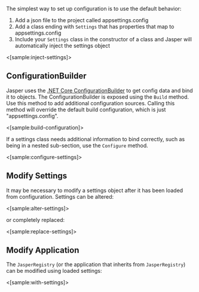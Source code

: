 <!--title: Configuration-->

The simplest way to set up configuration is to use the default behavior:

1. Add a json file to the project called appsettings.config
2. Add a class ending with `Settings` that has properties that map to appsettings.config
3. Include your `Settings` class in the constructor of a class and Jasper will automatically inject the settings object

<[sample:inject-settings]>

## ConfigurationBuilder

Jasper uses the [.NET Core ConfigurationBuilder](https://docs.microsoft.com/en-us/aspnet/core/fundamentals/configuration) to get config data and bind it to objects. The ConfigurationBuilder is exposed using the `Build` method. Use this method to add additional configuration sources. Calling this method will override the default build configuration, which is just "appsettings.config".

<[sample:build-configuration]>

If a settings class needs additional information to bind correctly, such as being in a nested sub-section, use the `Configure` method.

<[sample:configure-settings]>

## Modify Settings

It may be necessary to modify a settings object after it has been loaded from configuration.  Settings can be altered:

<[sample:alter-settings]>

or completely replaced:

<[sample:replace-settings]>

## Modify Application

The `JasperRegistry` (or the application that inherits from `JasperRegistry`) can be modified using loaded settings:

<[sample:with-settings]>

